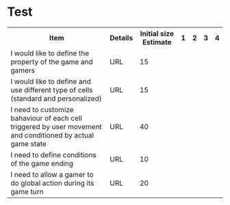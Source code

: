 # Test

<table>
    <tr>
        <th>Item</th>
        <th>Details</th>
        <th>Initial size Estimate</th>
        <th>1</th>
        <th>2</th>
        <th>3</th>
        <th>4</th>
    </tr>
    <tr>
        <td>I would like to define the property of the game and gamers</td>
        <td>URL</td>
        <td>15</td>
        <td></td>
        <td></td>
        <td></td>
        <td></td>
    </tr>
    <tr>
        <td>I would like to define and use different type of cells (standard and personalized) </td>
        <td>URL</td>
        <td>15</td>
        <td></td>
        <td></td>
        <td></td>
        <td></td>
    </tr>
    <tr>
        <td>I need to customize bahaviour of each cell triggered by user movement and conditioned by actual game state</td>
        <td>URL</td>
        <td>40</td>
        <td></td>
        <td></td>
        <td></td>
        <td></td>
    </tr>
     <tr>
        <td>I need to define conditions of the game ending</td>
        <td>URL</td>
        <td>10</td>
        <td></td>
        <td></td>
        <td></td>
        <td></td>
    </tr>
    <tr>
        <td>I need to allow a gamer to do global action during its game turn</td>
        <td>URL</td>
        <td>20</td>
        <td></td>
        <td></td>
        <td></td>
        <td></td>
    </tr>
</table>
